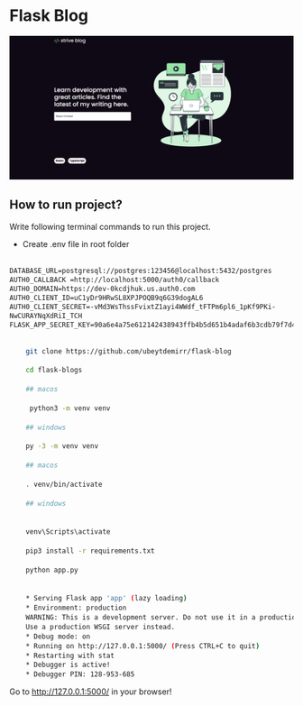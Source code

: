 
# Flask Blog


<img src="src/static/blog.png">



## How to run project?

Write following terminal commands to run this project.


- Create .env file in root folder 


```

DATABASE_URL=postgresql://postgres:123456@localhost:5432/postgres
AUTH0_CALLBACK =http://localhost:5000/auth0/callback
AUTH0_DOMAIN=https://dev-0kcdjhuk.us.auth0.com
AUTH0_CLIENT_ID=uC1yDr9HRwSL8XPJPOQB9q6G39dogAL6
AUTH0_CLIENT_SECRET=-vMd3WsThssFvixtZ1ayi4WWdf_tFTPm6pl6_1pKf9PKi-NwCURAYNqXdRiI_TCH
FLASK_APP_SECRET_KEY=90a6e4a75e612142438943ffb4b5d651b4adaf6b3cdb79f7d40f448f3526c899

```


```sh

    git clone https://github.com/ubeytdemirr/flask-blog

    cd flask-blogs

    ## macos 

     python3 -m venv venv

    ## windows

    py -3 -m venv venv

    ## macos 

    . venv/bin/activate

    ## windows


    venv\Scripts\activate

    pip3 install -r requirements.txt

    python app.py


    * Serving Flask app 'app' (lazy loading)
    * Environment: production
    WARNING: This is a development server. Do not use it in a production deployment.
    Use a production WSGI server instead.
    * Debug mode: on
    * Running on http://127.0.0.1:5000/ (Press CTRL+C to quit)
    * Restarting with stat
    * Debugger is active!
    * Debugger PIN: 128-953-685


```


Go to  http://127.0.0.1:5000/  in your browser!
